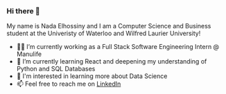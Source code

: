 ### Hi there 👋

My name is Nada Elhossiny and I am a Computer Science and Business student at the Univeristy of Waterloo and Wilfred Laurier University!
- 👩‍💻 I’m currently working as a Full Stack Software Engineering Intern @ Manulife
- 🌱 I’m currently learning React and deepening my understanding of Python and SQL Databases
- 🤔 I'm interested in learning more about Data Science 
- 📫 Feel free to reach me on
<a href="https://www.linkedin.com/in/nadaelhossiny/" onclick="window.open('https://www.linkedin.com/in/nadaelhossiny/', '_self');"> LinkedIn </a>


<!--
**Nada-Elhossiny/Nada-Elhossiny** is a ✨ _special_ ✨ repository because its `README.md` (this file) appears on your GitHub profile.

Here are some ideas to get you started:

- 🔭 I’m currently working on ...
- 🌱 I’m currently learning ...
- 👯 I’m looking to collaborate on ...
- 🤔 I’m looking for help with ...
- 💬 Ask me about ...
- 📫 How to reach me: ...
- 😄 Pronouns: ...
- ⚡ Fun fact: ...
-->
